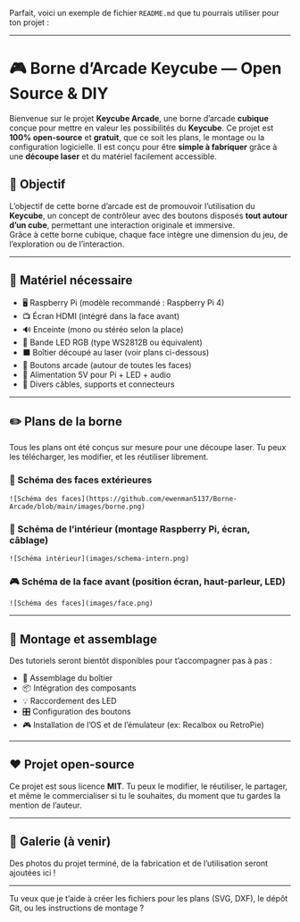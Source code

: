 Parfait, voici un exemple de fichier `README.md` que tu pourrais utiliser pour ton projet :

---

# 🎮 Borne d’Arcade Keycube — Open Source & DIY

Bienvenue sur le projet **Keycube Arcade**, une borne d’arcade **cubique** conçue pour mettre en valeur les possibilités du **Keycube**. Ce projet est **100% open-source** et **gratuit**, que ce soit les plans, le montage ou la configuration logicielle. Il est conçu pour être **simple à fabriquer** grâce à une **découpe laser** et du matériel facilement accessible.

## 🧠 Objectif

L’objectif de cette borne d’arcade est de promouvoir l’utilisation du **Keycube**, un concept de contrôleur avec des boutons disposés **tout autour d’un cube**, permettant une interaction originale et immersive.  
Grâce à cette borne cubique, chaque face intègre une dimension du jeu, de l’exploration ou de l’interaction.

---

## 🧰 Matériel nécessaire

- 🖥️ Raspberry Pi (modèle recommandé : Raspberry Pi 4)
- 📺 Écran HDMI (intégré dans la face avant)
- 🔊 Enceinte (mono ou stéréo selon la place)
- 🔌 Bande LED RGB (type WS2812B ou équivalent)
- ⬛ Boîtier découpé au laser (voir plans ci-dessous)
- 🔘 Boutons arcade (autour de toutes les faces)
- 🔌 Alimentation 5V pour Pi + LED + audio
- 🔧 Divers câbles, supports et connecteurs

---

## ✏️ Plans de la borne

Tous les plans ont été conçus sur mesure pour une découpe laser. Tu peux les télécharger, les modifier, et les réutiliser librement.

### 📐 Schéma des faces extérieures

`![Schéma des faces](https://github.com/ewenman5137/Borne-Arcade/blob/main/images/borne.png)`

### 🧩 Schéma de l’intérieur (montage Raspberry Pi, écran, câblage)

`![Schéma intérieur](images/schema-intern.png)`

### 🎮 Schéma de la face avant (position écran, haut-parleur, LED)

`![Schéma des faces](images/face.png)`

---

## 🔧 Montage et assemblage

Des tutoriels seront bientôt disponibles pour t’accompagner pas à pas :

- 🔩 Assemblage du boîtier
- 📦 Intégration des composants
- 💡 Raccordement des LED
- 🎛️ Configuration des boutons
- 🎮 Installation de l’OS et de l’émulateur (ex: Recalbox ou RetroPie)

---

## ❤️ Projet open-source

Ce projet est sous licence **MIT**. Tu peux le modifier, le réutiliser, le partager, et même le commercialiser si tu le souhaites, du moment que tu gardes la mention de l’auteur.

---

## 📸 Galerie (à venir)

Des photos du projet terminé, de la fabrication et de l’utilisation seront ajoutées ici !

---

Tu veux que je t’aide à créer les fichiers pour les plans (SVG, DXF), le dépôt Git, ou les instructions de montage ?